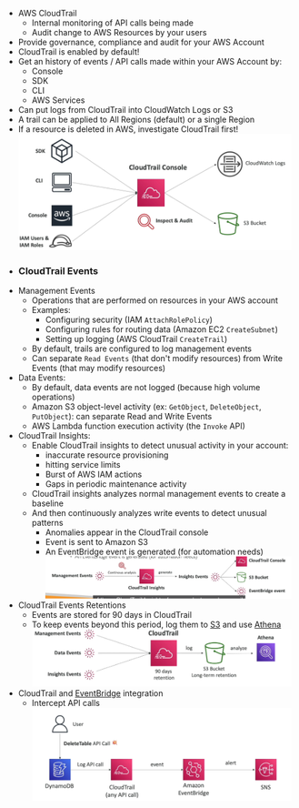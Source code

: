 - AWS CloudTrail
	- Internal monitoring of API calls being made
	- Audit change to AWS Resources by your users
- Provide governance, compliance and audit for your AWS Account
- CloudTrail is enabled by default!
- Get an history of events / API calls made within your AWS Account by:
	- Console
	- SDK
	- CLI
	- AWS Services
- Can put logs from CloudTrail into CloudWatch Logs or S3
- A trail can be applied to All Regions (default) or a single Region
- If a resource is deleted in AWS, investigate CloudTrail first!![Screenshot 2023-07-15 at 7.00.47 AM](../images%201/Screenshot%202023-07-15%20at%207.00.47%20AM.png)
- ### CloudTrail Events
- Management Events
	- Operations that are performed on resources in your AWS account
	- Examples:
		- Configuring security (IAM `AttachRolePolicy`)
		- Configuring rules for routing data (Amazon EC2 `CreateSubnet`)
		- Setting up logging (AWS CloudTrail `CreateTrail`)
	- By default, trails are configured to log management events
	- Can separate `Read Events` (that don't modify resources) from Write Events (that may modify resources)
- Data Events:
	- By default, data events are not logged (because high volume operations)
	- Amazon S3 object-level activity (ex: `GetObject`, `DeleteObject`, `PutObject`): can separate Read and Write Events
	- AWS Lambda function execution activity (the `Invoke` API)
- CloudTrail Insights:
	- Enable CloudTrail insights to detect unusual activity in your account:
		- inaccurate resource provisioning
		- hitting service limits
		- Burst of AWS IAM actions
		- Gaps in periodic maintenance activity
	- CloudTrail insights analyzes normal management events to create a baseline
	- And then continuously analyzes write events to detect unusual patterns
		- Anomalies appear in the CloudTrail console
		- Event is sent to Amazon S3
		- An EventBridge event is generated (for automation needs)
			  ![Screenshot 2023-07-15 at 7.21.59 AM](../images%201/Screenshot%202023-07-15%20at%207.21.59%20AM.png)
- CloudTrail Events Retentions
	- Events are stored for 90 days in CloudTrail
	- To keep events beyond this period, log them to [S3](../S3.md) and use [Athena](Athena)
		![Screenshot 2023-07-15 at 7.23.46 AM](../images%201/Screenshot%202023-07-15%20at%207.23.46%20AM.png)
- CloudTrail and [EventBridge](EventBridge.md) integration
	- Intercept API calls
		  ![Screenshot 2023-07-15 at 7.26.21 AM](../images%201/Screenshot%202023-07-15%20at%207.26.21%20AM.png)
